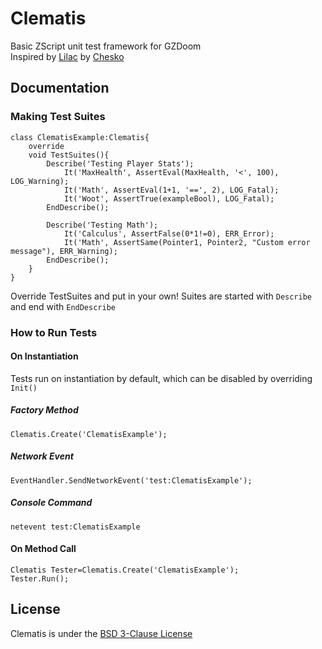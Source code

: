 # Clematis
Basic ZScript unit test framework for GZDoom \
Inspired by [Lilac](https://github.com/chesko256/Lilac) by [Chesko](https://github.com/chesko256)

## Documentation
### Making Test Suites
```CSharp
class ClematisExample:Clematis{
    override
    void TestSuites(){
        Describe('Testing Player Stats');
            It('MaxHealth', AssertEval(MaxHealth, '<', 100), LOG_Warning);
            It('Math', AssertEval(1+1, '==', 2), LOG_Fatal);
            It('Woot', AssertTrue(exampleBool), LOG_Fatal);
        EndDescribe();

        Describe('Testing Math');
            It('Calculus', AssertFalse(0*1!=0), ERR_Error);
            It('Math', AssertSame(Pointer1, Pointer2, "Custom error message"), ERR_Warning);
        EndDescribe();
    }
}
```
Override TestSuites and put in your own!
Suites are started with `Describe` and end with `EndDescribe`

### How to Run Tests
#### On Instantiation
Tests run on instantiation by default, which can be disabled by overriding `Init()`
##### Factory Method
```CSharp
Clematis.Create('ClematisExample');
```
##### Network Event
```CSharp
EventHandler.SendNetworkEvent('test:ClematisExample');
```
##### Console Command
```
netevent test:ClematisExample
```
#### On Method Call
```CSharp
Clematis Tester=Clematis.Create('ClematisExample');
Tester.Run();
```

## License
Clematis is under the [BSD 3-Clause License](https://github.com/ZippeyKeys12/clematis/blob/master/LICENSE)

